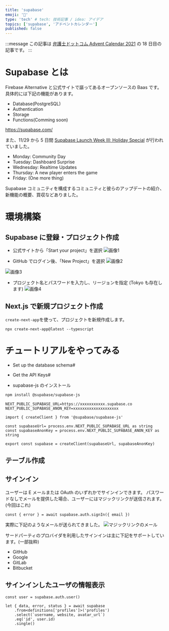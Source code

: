```yaml
---
title: 'supabase'
emoji: '🦌'
type: 'tech' # tech: 技術記事 / idea: アイデア
topics: ['supabase', 'アドベントカレンダー']
published: false
---
```


:::message
この記事は [弁護士ドットコム Advent Calendar 2021](https://qiita.com/advent-calendar/2021/bengo4com) の 18 日目の記事です。
:::

# Supabase とは

Firebase Alternative と公式サイトで謳ってあるオープンソースの Baas です。
具体的には下記の機能があります。

- Database(PostgreSQL)
- Authentication
- Storage
- Functions(Comming soon) <!-- <- 2021/12/03 のステータス -->

https://supabase.com/

また、11/29 から 5 日間 [Supabase Launch Week III: Holiday Special](https://supabase.com/blog/2021/11/26/supabase-launch-week-the-trilogy) が行われていました。

- Monday: Community Day
- Tuesday: Dashboard Surprise
- Wednesday: Realtime Updates
- Thursday: A new player enters the game
- Friday: (One more thing)

Supabase コミュニティを構成するコミュニティと彼らのアップデートの紹介、新機能の概要、買収などありました。

# 環境構築

## Supabase に登録・プロジェクト作成

- 公式サイトから「Start your project」を選択
  ![画像1](https://storage.googleapis.com/zenn-user-upload/9e14030a059a-20211204.png)

- GitHub でログイン後、「New Project」を選択
  ![画像2](https://storage.googleapis.com/zenn-user-upload/87faa5d13928-20211204.png)

![画像3](https://storage.googleapis.com/zenn-user-upload/e6dd877255f2-20211204.png)

- プロジェクト名とパスワードを入力し、リージョンを指定 (Tokyo も存在します)
  ![画像4](https://storage.googleapis.com/zenn-user-upload/143ee560077f-20211204.png)

## Next.js で新規プロジェクト作成

`create-next-app`を使って、プロジェクトを新規作成します。

```
npx create-next-app@latest --typescript
```

# チュートリアルをやってみる

<!-- Set up the database schema# -->
- Set up the database schema#

<!-- Get the API Keys# -->
- Get the API Keys#

- supabase-js のインストール

```bash
npm install @supabase/supabase-js
```

```text: .env.local
NEXT_PUBLIC_SUPABASE_URL=https://xxxxxxxxxxx.supabase.co
NEXT_PUBLIC_SUPABASE_ANON_KEY=xxxxxxxxxxxxxxxxxxxx
```

```ts: supabaseClient.ts
import { createClient } from '@supabase/supabase-js'

const supabaseUrl= process.env.NEXT_PUBLIC_SUPABASE_URL as string
const supabaseAnonKey = process.env.NEXT_PUBLIC_SUPABASE_ANON_KEY as string

export const supabase = createClient(supabaseUrl, supabaseAnonKey)
```

## テーブル作成

## サインイン

ユーザーは E メールまたは OAuth のいずれかでサインインできます。
パスワードなしでメールを提供した場合、ユーザーにはマジックリンクが送信されます。(今回はこれ)

```tsx: Auth.tsx
const { error } = await supabase.auth.signIn({ email })
```

実際に下記のようなメールが送られてきました。
![マジックリンクのメール](https://storage.googleapis.com/zenn-user-upload/9e1dd99cdf7e-20211206.png)

サードパーティのプロバイダを利用したサインインは主に下記をサポートしています。(一部抜粋)

- GitHub
- Google
- GitLab
- Bitbucket

## サインインしたユーザの情報表示

```tsx: Account.tsx
const user = supabase.auth.user()

let { data, error, status } = await supabase
    .from<definitions['profiles']>('profiles')
    .select(`username, website, avatar_url`)
    .eq('id', user.id)
    .single()
```
